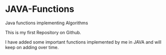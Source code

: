 # JAVA-Functions
Java functions implementing Algorithms

This is my first Repository on Github.

I have added some important functions implemented by me in JAVA and will keep on adding over time.
